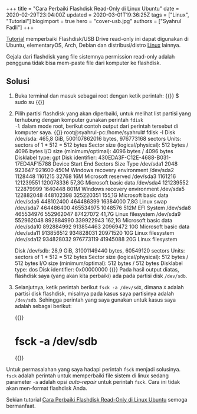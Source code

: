 +++
title = "Cara Perbaiki Flashdisk Read-Only di Linux Ubuntu"
date = 2020-02-29T23:04:00Z
updated = 2020-03-01T19:36:25Z
tags = ["Linux", "Tutorial"]
blogimport = true 
hero = "cover-usb.jpg"
authors = ["Syahrul Fadli"]
+++

[Tutorial](/tags/Tutorial) memperbaiki Flashdisk/USB Drive read-only ini dapat digunakan di Ubuntu, elementaryOS, Arch, Debian dan distribusi/distro [Linux](/tags/Linux) lainnya.

Gejala dari flashdisk yang file sistemnya permission read-only adalah pengguna tidak bisa mem-paste file dari komputer ke flashdisk.

## Solusi
1. Buka terminal dan masuk sebagai root dengan ketik perintah:
{{<highlight bash>}}
	$ sudo su
{{</highlight>}}

2. Pilih partisi flashdisk yang akan diperbaiki, untuk melihat list partisi yang terhubung dengan komputer gunakan perintah <code>fdisk -l</code> dalam mode root, berikut contoh output dari perintah tersebut di komputer saya.
{{<highlight bash>}}
root@syahrul-pc:/home/syahrul# fdisk -l
	Disk /dev/sda: 465,8 GiB, 500107862016 bytes, 976773168 sectors
	Units: sectors of 1 * 512 = 512 bytes
	Sector size (logical/physical): 512 bytes / 4096 bytes
	I/O size (minimum/optimal): 4096 bytes / 4096 bytes
	Disklabel type: gpt
	Disk identifier: 430EDA3F-C12E-4688-B031-17ED4AF15788
	Device         Start       End   Sectors   Size Type
	/dev/sda1       2048    923647    921600   450M Windows recovery environment
	/dev/sda2    1128448   1161215     32768    16M Microsoft reserved
	/dev/sda3    1161216 121239551 120078336  57,3G Microsoft basic data
	/dev/sda4  121239552 122879999   1640448   801M Windows recovery environment
	/dev/sda5  122882048 448102398 325220351 155,1G Microsoft basic data
	/dev/sda6  448102400 464486399  16384000   7,8G Linux swap
	/dev/sda7  464486400 465534975   1048576   512M EFI System
	/dev/sda8  465534976 552962047  87427072  41,7G Linux filesystem
	/dev/sda9  552962048 892884990 339922943 162,1G Microsoft basic data
	/dev/sda10 892884992 913854463  20969472    10G Microsoft basic data
	/dev/sda11 913856512 934828031  20971520    10G Linux filesystem<br />/dev/sda12 934828032 976773119  41945088    20G Linux filesystem
	
	
	Disk /dev/sdb: 28,9 GiB, 31001149440 bytes, 60549120 sectors
	Units: sectors of 1 * 512 = 512 bytes
	Sector size (logical/physical): 512 bytes / 512 bytes
	I/O size (minimum/optimal): 512 bytes / 512 bytes
	Disklabel type: dos
	Disk identifier: 0x00000000
	{{</highlight>}}
Pada hasil output diatas, flashdisk saya (yang akan kita perbaiki) ada pada partisi disk `/dev/sdb`.

3. Selanjutnya, ketik perintah berikut `fsck -a /dev/sdX`,  dimana `X` adalah partisi disk flashdisk, misalnya pada kasus saya partisinya adalah `/dev/sdb`. Sehingga perintah yang saya gunakan untuk kasus saya adalah sebagai berikut: 

	{{<highlight bash>}}
	# fsck -a /dev/sdb
	{{</highlight>}}

Untuk permasalahan yang saya hadapi perintah `fsck` menjadi solusinya. `fsck` adalah perintah untuk memperbaiki file sistem di linux sedang parameter `-a` adalah opsi *auto-repair* untuk perintah `fsck`. Cara ini tidak akan men-format flashdisk Anda.

Sekian tutorial [Cara Perbaiki Flashdisk Read-Only di Linux Ubuntu](/post/cara-perbaiki-flashdisk-read-only) semoga bermanfaat.